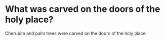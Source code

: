 # What was carved on the doors of the holy place?

Cherubim and palm trees were carved on the doors of the holy place.
